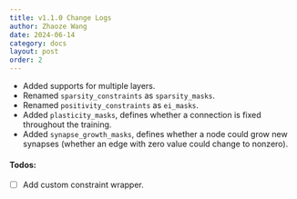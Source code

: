 ```yaml
---
title: v1.1.0 Change Logs
author: Zhaoze Wang
date: 2024-06-14
category: docs
layout: post
order: 2
---
```


- Added supports for multiple layers.
- Renamed `sparsity_constraints` as `sparsity_masks`.
- Renamed `positivity_constraints` as `ei_masks`.
- Added `plasticity_masks`, defines whether a connection is fixed throughout the training.
- Added `synapse_growth_masks`, defines whether a node could grow new synapses (whether an edge with zero value could change to nonzero).


#### Todos:
- [ ] Add custom constraint wrapper.